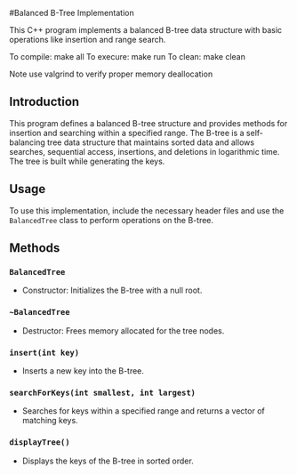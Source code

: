 #Balanced B-Tree Implementation

This C++ program implements a balanced B-tree data structure with basic operations like insertion and range search.
 
 To compile: make all
 To execure: make run
 To clean: make clean
 
Note use valgrind to verify proper memory deallocation


## Introduction
This program defines a balanced B-tree structure and provides methods for insertion and searching within a specified range. The B-tree is a self-balancing tree data structure that maintains sorted data and allows searches, sequential access, insertions, and deletions in logarithmic time. The tree is built while generating the keys.

## Usage
To use this implementation, include the necessary header files and use the `BalancedTree` class to perform operations on the B-tree.

## Methods
### `BalancedTree`
- Constructor: Initializes the B-tree with a null root.

### `~BalancedTree`
- Destructor: Frees memory allocated for the tree nodes.

### `insert(int key)`
- Inserts a new key into the B-tree.

### `searchForKeys(int smallest, int largest)`
- Searches for keys within a specified range and returns a vector of matching keys.

### `displayTree()`
- Displays the keys of the B-tree in sorted order.

